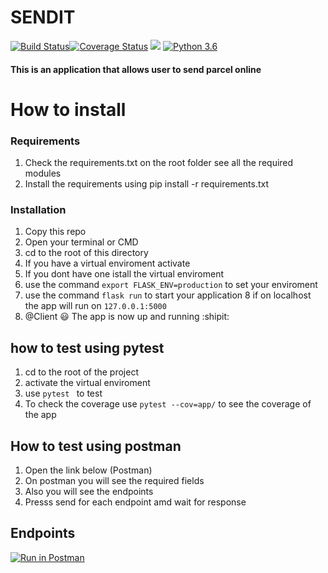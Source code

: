 # SENDIT



[![Build Status](https://travis-ci.org/Kibetchirchir/send-it.svg?branch=ft-specific-deliveries-161743205)](https://travis-ci.org/Kibetchirchir/send-it)[![Coverage Status](https://coveralls.io/repos/github/Kibetchirchir/send-it/badge.svg?branch=ft-specific-deliveries-161743205)](https://coveralls.io/github/Kibetchirchir/send-it?branch=ft-specific-deliveries-161743205)  <a href="https://codeclimate.com/github/Kibetchirchir/send-it/maintainability"><img src="https://api.codeclimate.com/v1/badges/0700db556fe2d04d93fc/maintainability" /></a>   [![Python 3.6](https://img.shields.io/badge/python-3.6-blue.svg)](https://www.python.org/downloads/release/python-360/)


#### This is an application that allows user to send parcel online

# How to install
### Requirements
1. Check the requirements.txt on the root folder see all the required modules
2. Install the requirements using pip install -r requirements.txt
 
 ### Installation
 1. Copy this repo 
 2. Open your terminal or CMD 
 3. cd to the root of this directory
 4. If you have a virtual enviroment activate
 5. If you dont have one istall the virtual enviroment
 6. use the command `export FLASK_ENV=production` to set your enviroment
 7. use the command `flask run` to start your application
 8 if on localhost the app will run on `127.0.0.1:5000`
 9. @Client :smiley: The app is now up and running :shipit:
 
 ## how to test using pytest
 1. cd to the root of the project
 2. activate the virtual enviroment
 3. use `pytest ` to test
 4. To check the coverage use `pytest --cov=app/` to see the coverage of the app

 ## How to test using postman
 1. Open the link below (Postman)
 2. On postman you will see the required fields
 3. Also you will see the endpoints
 5. Presss send for each endpoint amd wait for response
  
 
 ## Endpoints
 
 [![Run in Postman](https://run.pstmn.io/button.svg)](https://app.getpostman.com/run-collection/75c1b6a0196c63d62c57)
 

